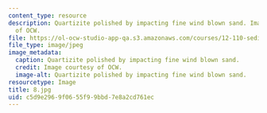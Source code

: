 ```yaml
---
content_type: resource
description: Quartizite polished by impacting fine wind blown sand. Image courtesy
  of OCW.
file: https://ol-ocw-studio-app-qa.s3.amazonaws.com/courses/12-110-sedimentary-geology-fall-2004/c5d9e2969f0655f99bbd7e8a2cd761ec_8.jpg
file_type: image/jpeg
image_metadata:
  caption: Quartizite polished by impacting fine wind blown sand.
  credit: Image courtesy of OCW.
  image-alt: Quartizite polished by impacting fine wind blown sand.
resourcetype: Image
title: 8.jpg
uid: c5d9e296-9f06-55f9-9bbd-7e8a2cd761ec
---
```

